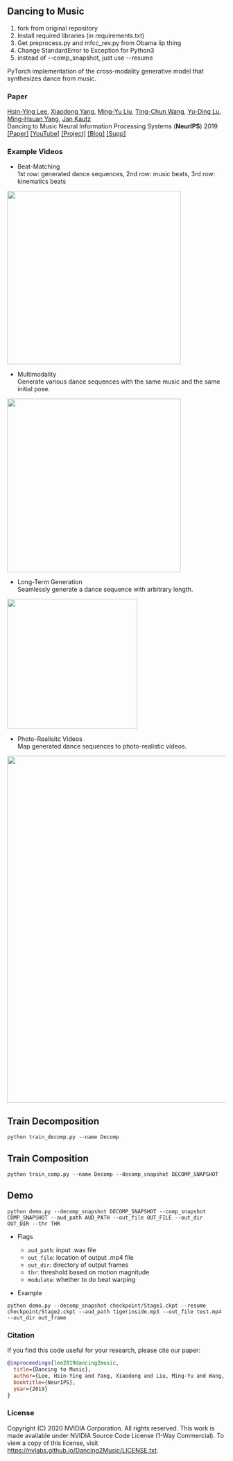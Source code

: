 ## Dancing to Music

1. fork from original repository
2. Install required libraries (in requirements.txt)
3. Get preprocess.py and mfcc_rev.py from Obama lip thing
4. Change StandardError to Exception for Python3
5. instead of --comp_snapshot, just use --resume

PyTorch implementation of the cross-modality generative model that synthesizes dance from music.


### Paper 
[Hsin-Ying Lee](http://vllab.ucmerced.edu/hylee/), [Xiaodong Yang](https://xiaodongyang.org/), [Ming-Yu Liu](http://mingyuliu.net/), [Ting-Chun Wang](https://tcwang0509.github.io/), [Yu-Ding Lu](https://jonlu0602.github.io/), [Ming-Hsuan Yang](https://faculty.ucmerced.edu/mhyang/), [Jan Kautz](http://jankautz.com/)  
Dancing to Music
Neural Information Processing Systems (**NeurIPS**) 2019     
[[Paper]](https://arxiv.org/abs/1911.02001) [[YouTube]](https://youtu.be/-e9USqfwZ4A) [[Project]](http://vllab.ucmerced.edu/hylee/Dancing2Music/script.txt) [[Blog]](https://news.developer.nvidia.com/nvidia-dance-to-music-neurips/) [[Supp]](http://xiaodongyang.org/publications/papers/dance2music-supp-neurips19.pdf)

### Example Videos
- Beat-Matching     
1st row: generated dance sequences, 2nd row: music beats, 3rd row: kinematics beats         
<p align='left'>
  <img src='imgs/example.gif' width='400'/>
</p>

- Multimodality    
Generate various dance sequences with the same music and the same initial pose. 
<p align='left'>
  <img src='imgs/multimodal.gif' width='400'/>
</p>

- Long-Term Generation    
Seamlessly generate a dance sequence with arbitrary length. 
<p align='left'>
  <kbd>
   <img src='imgs/long.gif' width='300'/>
  </kbd>
</p>

- Photo-Realisitc Videos    
Map generated dance sequences to photo-realistic videos.
<p align='left'>
  <img src='imgs/v2v.gif' width='800'/>
</p>


## Train Decomposition 
```
python train_decomp.py --name Decomp
```

## Train Composition 
```
python train_comp.py --name Decomp --decomp_snapshot DECOMP_SNAPSHOT
```

## Demo
```
python demo.py --decomp_snapshot DECOMP_SNAPSHOT --comp_snapshot COMP_SNAPSHOT --aud_path AUD_PATH --out_file OUT_FILE --out_dir OUT_DIR --thr THR
```
- Flags
  - `aud_path`: input .wav file
  - `out_file`: location of output .mp4 file
  - `out_dir`: directory of output frames
  - `thr`: threshold based on motion magnitude
  - `modulate`: whether to do beat warping

- Example
```
python demo.py --decomp_snapshot checkpoint/Stage1.ckpt --resume checkpoint/Stage2.ckpt --aud_path tigerinside.mp3 --out_file test.mp4 --out_dir out_frame
```


### Citation
If you find this code useful for your research, please cite our paper:
```bibtex
@inproceedings{lee2019dancing2music,
  title={Dancing to Music},
  author={Lee, Hsin-Ying and Yang, Xiaodong and Liu, Ming-Yu and Wang, Ting-Chun and Lu, Yu-Ding and Yang, Ming-Hsuan and Kautz, Jan},
  booktitle={NeurIPS},
  year={2019}
}
```

### License
Copyright (C) 2020 NVIDIA Corporation. All rights reserved. This work is made available under NVIDIA Source Code License (1-Way Commercial). To view a copy of this license, visit https://nvlabs.github.io/Dancing2Music/LICENSE.txt. 
